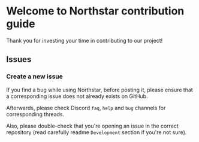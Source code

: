 # Welcome to Northstar contribution guide

Thank you for investing your time in contributing to our project!

## Issues

### Create a new issue 

If you find a bug while using Northstar, before posting it, please ensure that a corresponding issue does not 
already exists on GitHub.

Afterwards, please check Discord `faq`, `help` and `bug` channels for corresponding threads.

Also, please double-check that you're opening an issue in the correct repository (read carefully readme `Development` section if you're not sure).

